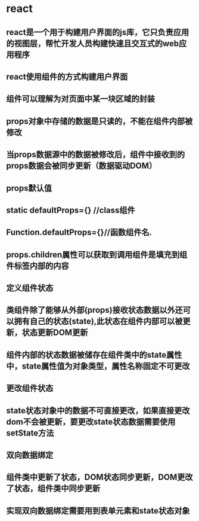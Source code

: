 # react
## react是一个用于构建用户界面的js库，它只负责应用的视图层，帮忙开发人员构建快速且交互式的web应用程序

## react使用组件的方式构建用户界面
## 组件可以理解为对页面中某一块区域的封装

## props对象中存储的数据是只读的，不能在组件内部被修改
## 当props数据源中的数据被修改后，组件中接收到的props数据会被同步更新（数据驱动DOM）

## props默认值
## static defaultProps={} //class组件
## Function.defaultProps={}//函数组件名.

## props.children属性可以获取到调用组件是填充到组件标签内部的内容


## 定义组件状态
## 类组件除了能够从外部(props)接收状态数据以外还可以拥有自己的状态(state),此状态在组件内部可以被更新，状态更新DOM更新
## 组件内部的状态数据被储存在组件类中的state属性中，state属性值为对象类型，属性名称固定不可更改
## 更改组件状态
## state状态对象中的数据不可直接更改，如果直接更改dom不会被更新，要更改state状态数据需要使用setState方法

## 双向数据绑定
## 组件类中更新了状态，DOM状态同步更新，DOM更改了状态，组件类中同步更新
## 实现双向数据绑定需要用到表单元素和state状态对象
